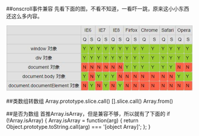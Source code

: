 ##onscroll事件兼容
先看下面的图，不看不知道，一看吓一跳，原来这小小东西还这么多内容。

![croll](https://github.com/radonbj/resource/blob/master/scroll.jpg?raw=true)

##类数组转数组
Array.prototype.slice.call()
[].slice.call()
Array.from()

##是否为数组
首推Array.isArray，但是兼容不够，所以就有了下面的
if (!Array.isArray) {
  Array.isArray = function(arg) {
    return Object.prototype.toString.call(arg) === '[object Array]';
  };
}